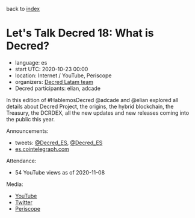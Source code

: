 back to [index](index.md)

# Let's Talk Decred 18: What is Decred?

- language: es
- start UTC: 2020-10-23 00:00
- location: Internet / YouTube, Periscope
- organizers: [Decred Latam team](https://twitter.com/Decred_ES)
- Decred participants: elian, adcade

In this edition of \#HablemosDecred @adcade and @elian explored all details about Decred Project, the origins, the hybrid blockchain, the Treasury, the DCRDEX, all the new updates and new releases coming into the public this year.

Announcements:

- tweets: [@Decred_ES](https://twitter.com/Decred_ES/status/1318634345918320640), [@Decred_ES](https://twitter.com/Decred_ES/status/1319392405683056642)
- [es.cointelegraph.com](https://es.cointelegraph.com/news/what-new-launches-are-planned-by-the-decred-ecosystem)

Attendance:

- 54 YouTube views as of 2020-11-08

Media:

- [YouTube](https://www.youtube.com/watch?v=rjfYxi6CXyI)
- [Twitter](https://twitter.com/Decred_ES/status/1319428347349200896)
- [Periscope](https://www.pscp.tv/w/cmDDBjF6WUViTEFxcXlsS2V8MU9kS3JXanlyTllHWD4bZO_KrWQlua66gUeqK15hqwzttKFg3IV2trIJLx4S)

